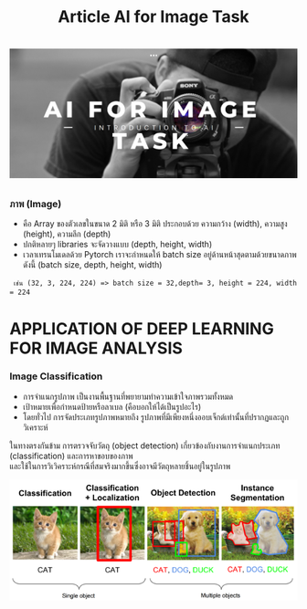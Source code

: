 <h1 align="center"> 
 Article AI for Image Task
<h1>

![Image](File/Image/Intro%20image.png)

### ภาพ (Image)
 - คือ Array ของตัวเลขในขนาด 2 มิติ หรือ 3 มิติ ประกอบด้วย ความกว้าง (width), ความสูง (height), ความลึก (depth)
 - ปกติหลายๆ libraries จะจัดวางแบบ (depth, height, width)
 - เวลาเทรนโมเดลด้วย Pytorch เราจะกำหนดให้ batch size อยู่ด้านหน้าสุดตามด้วยขนาดภาพ ดังนี้ (batch size, depth, height, width) 
 
```
 เช่น (32, 3, 224, 224) => batch size = 32,depth= 3, height = 224, width = 224
```
 
# APPLICATION OF DEEP LEARNING FOR IMAGE ANALYSIS
 
### Image Classification
 - การจำแนกรูปภาพ เป็นงานพื้นฐานที่พยายามทำความเข้าใจภาพรวมทั้งหมด
 - เป้าหมายเพื่อกำหนดป้ายหรือลาเบล (คือบอกให้ได้เป็นรูปอะไร)
 - โดยทั่วไป การจัดประเภทรูปภาพหมายถึง รูปภาพที่มีเพียงหนึ่งออบเจ็กต์เท่านั้นที่ปรากฏและถูกวิเคราะห์

ในทางตรงกันข้าม การตรวจจับวัตถุ (object detection) เกี่ยวข้องกับงานการจำแนกประเภท (classification) และการหาขอบของภาพ <br>และใช้ในการวิเวิคราะห์กรณีที่สมจริงมากขึ้นซึ่งอาจมีวัตถุหลายชิ้นอยู่ในรูปภาพ

<p align="center">
 <img src="File/Image/Citation needed.png">
<p>
